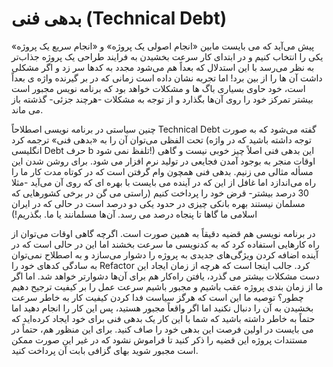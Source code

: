 # بدهی فنی (Technical Debt)

پیش می‌آید که می بایست مابین «انجام اصولی یک پروژه» و «انجام سریع یک پروژه» یکی را انتخاب کنیم و در ابتدای کار سرعت بخشیدن به فرایند طراحی یک پروژه جذاب‌تر به نظر می‌رسد با این استدلال که بعداً هم می‌شود مجدد به کدها سر زد و اگر مشکلی داشت آن ها را از بین برد! اما تجربه نشان داده است زمانی که در بر گیرنده واژه ی بعداً است، خود حاوی بسیاری باگ ها و مشکلات خواهد بود که برنامه نویس مجبور است بیشتر تمرکز خود را روی آن‌ها بگذارد و از توجه به مشکلات -هرچند جزئی- گذشته باز می ماند.

چنین سیاستی در برنامه نویسی اصطلاحاً Technical Debt گفته می‌شود که به صورت تحت الفظی می‌توان آن را به «بدهی فنی» ترجمه کرد (توجه داشته باشید که در واژه انگلیسی Debt حرف b تلفظ نمی شود!) این بدهی فنی اصلاً چیز خوبی نیست و گاهی اوقات منجر به بوجود آمدن فجایعی در تولید نرم افزار می شود. برای روشن شدن این مسأله مثالی می زنیم. بدهی فنی همچون وام گرفتن است که در کوتاه مدت کار ما را راه می‌اندازد اما غافل از این که در آینده می بایست با بهره ای که روی آن می‌آید -مثلا 30 درصد بیشتر- قرض خود را پرداخت کنیم (راستی می گن در برخی کشورهایی که مسلمان نیستند بهره بانکی چیزی در حدود یکی دو درصد است در حالی که در ایران اسلامی ما گاها تا پنجاه درصد می رسد. آن‌ها مسلمانند یا ما. بگذریم!)

در برنامه نویسی هم قضیه دقیقاً به همین صورت است. اگرچه گاهی اوقات می‌توان از راه کارهایی استفاده کرد که به کدنویسی ما سرعت بخشند اما این در حالی است که در آینده اضافه کردن ویژگی‌های جدیدی به پروژه را دشوار می‌سازد و به اصطلاح نمی‌توان به سادگی کدهای خود را Refactor کرد. جالب اینجا است که هرچه از زمان ایجاد این دست مشکلات بیشتر می گذرد، یافتن راه‌کار هم برای آن‌ها دشوارتر خواهد شد. اما اگر ما از زمان بندی پروژه عقب باشیم و مجبور باشیم سرعت عمل را بر کیفیت ترجیح دهیم چطور؟ توصیه ما این است که هرگز سیاست فدا کردن کیفیت کار به خاطر سرعت بخشیدن به آن را دنبال نکنید اما اگر واقعاً مجبور هستید، پس این کار را انجام دهید اما حتماً به خاطر داشته باشید که شما با این کار یک بدهی فنی برای خود ایجاد کرده‌اید که می بایست در اولین فرصت این بدهی خود را صاف کنید. برای این منظور هم، حتماً در مستندات پروژه این قضیه را ذکر کنید تا فراموش نشود که در غیر این صورت ممکن است مجبور شوید بهای گزافی بابت آن پرداخت کنید.


